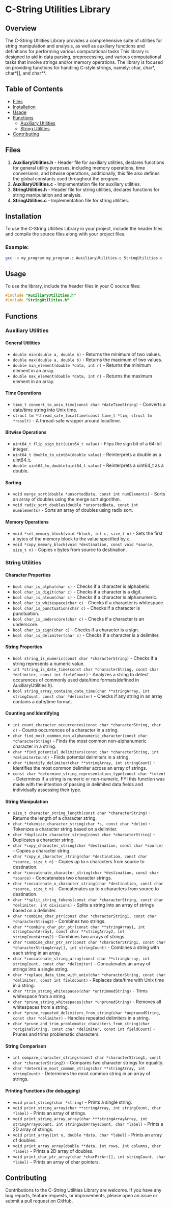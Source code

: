 # C-String Utilities Library

## Overview
The C-String Utilities Library provides a comprehensive suite of utilities for string manipulation and analysis, as well as auxiliary functions and definitions for performing various computational tasks 
This library is designed to aid in data parsing, preprocessing, and various computational tasks that involve strings and/or memory operations.
The library is focused on providing functions for handling C-style strings, namely: char, char*, char*[], and char**.


## Table of Contents
- [Files](#files)
- [Installation](#installation)
- [Usage](#usage)
- [Functions](#functions)
  - [Auxiliary Utilities](#auxiliary-utilities)
  - [String Utilities](#string-utilities)
- [Contributing](#contributing)




## Files

1. **AuxiliaryUtilities.h** - Header file for auxiliary utilities, declares functions for general utility purposes, including memory operations, time conversions, and bitwise operations, additionally, this file also defines the global constants used throughout the program.
2. **AuxiliaryUtilities.c** - Implementation file for auxiliary utilities.
3. **StringUtilities.h** - Header file for string utilities, declares functions for string manipulation and analysis.
4. **StringUtilities.c** - Implementation file for string utilities.

## Installation

To use the C-String Utilities Library in your project, include the header files and compile the source files along with your project files.

### Example:
```sh
gcc -o my_program my_program.c AuxiliaryUtilities.c StringUtilities.c -lpthread
```

## Usage
To use the library, include the header files in your C source files:
```c
#include "AuxiliaryUtilities.h"
#include "StringUtilities.h"
```

## Functions

### Auxiliary Utilities

#### General Utilities
- `double min(double a, double b)` - Returns the minimum of two values.
- `double max(double a, double b)` - Returns the maximum of two values.
- `double min_element(double *data, int n)` - Returns the minimum element in an array.
- `double max_element(double *data, int n)` - Returns the maximum element in an array.

#### Time Operations
- `time_t convert_to_unix_time(const char *dateTimeString)` - Converts a date/time string into Unix time.
- `struct tm *thread_safe_localtime(const time_t *tim, struct tm *result)` - A thread-safe wrapper around localtime.

#### Bitwise Operations
- `uint64_t flip_sign_bit(uint64_t value)` - Flips the sign bit of a 64-bit integer.
- `uint64_t double_to_uint64(double value)` - Reinterprets a double as a uint64_t.
- `double uint64_to_double(uint64_t value)` - Reinterprets a uint64_t as a double.

#### Sorting
- `void merge_sort(double *unsortedData, const int numElements)` - Sorts an array of doubles using the merge sort algorithm.
- `void radix_sort_doubles(double *unsortedData, const int numElements)` - Sorts an array of doubles using radix sort.

#### Memory Operations
- `void *set_memory_block(void *block, int c, size_t n)` - Sets the first `n` bytes of the memory block to the value specified by `c`.
- `void *copy_memory_block(void *destination, const void *source, size_t n)` - Copies `n` bytes from source to destination.

### String Utilities

#### Character Properties
- `bool char_is_alpha(char c)` - Checks if a character is alphabetic.
- `bool char_is_digit(char c)` - Checks if a character is a digit.
- `bool char_is_alnum(char c)` - Checks if a character is alphanumeric.
- `bool char_is_whitespace(char c)` - Checks if a character is whitespace.
- `bool char_is_punctuation(char c)` - Checks if a character is punctuation.
- `bool char_is_underscore(char c)` - Checks if a character is an underscore.
- `bool char_is_sign(char c)` - Checks if a character is a sign.
- `bool char_is_delimiter(char c)` - Checks if a character is a delimiter.

#### String Properties
- `bool string_is_numeric(const char *characterString)` - Checks if a string represents a numeric value.
- `int *string_is_date_time(const char *characterString, const char *delimiter, const int fieldCount)` - Analyzes a string to detect occurences of commonly used date/time formats(defined in AuxiliaryUtilities.h).
- `bool string_array_contains_date_time(char **stringArray, int stringCount, const char *delimiter)` - Checks if any string in an array contains a date/time format.

#### Counting and Identifying
- `int count_character_occurrences(const char *characterString, char c)` - Counts occurrences of a character in a string.
- `char find_most_common_non_alphanumeric_character(const char *characterString)` - Finds the most common non-alphanumeric character in a string.
- `char *find_potential_delimiters(const char *characterString, int *delimiterCount)` - Finds potential delimiters in a string.
- `char *identify_delimiter(char **stringArray, int stringCount)` - Identifies the most common delimiter across an array of strings.
- `const char *determine_string_representation_type(const char *token)` - Determines if a string is numeric or non-numeric, FYI this function was made with the intention of passing in delimited data fields and individually assessing their type.

#### String Manipulation
- `size_t character_string_length(const char *characterString)` - Returns the length of a character string.
- `char *tokenize_character_string(char *s, const char *delim)` - Tokenizes a character string based on a delimiter.
- `char *duplicate_character_string(const char *characterString)` - Duplicates a character string.
- `char *copy_character_string(char *destination, const char *source)` - Copies a character string.
- `char *copy_n_character_string(char *destination, const char *source, size_t n)` - Copies up to `n` characters from source to destination.
- `char *concatenate_character_string(char *destination, const char *source)` - Concatenates two character strings.
- `char *concatenate_n_character_string(char *destination, const char *source, size_t n)` - Concatenates up to `n` characters from source to destination.
- `char **split_string_tokens(const char *characterString, const char *delimiter, int divisions)` - Splits a string into an array of strings based on a delimiter.
- `char *combine_char_ptr(const char *characterString1, const char *characterString2)` - Combines two strings.
- `char **combine_char_ptr_ptr(const char **stringArray1, int stringCountArray1, const char **stringArray2, int stringCountArray2)` - Combines two arrays of strings.
- `char *combine_char_ptr_arr(const char *characterString1, const char *characterStringArray[], int stringCount)` - Combines a string with each string in an array.
- `char *concatenate_string_array(const char **stringArray, int stringCount, const char *delimiter)` - Concatenates an array of strings into a single string.
- `char *replace_date_time_with_unix(char *characterString, const char *delimiter, const int fieldCount)` - Replaces date/time with Unix time in a string.
- `char *trim_string_whitespaces(char *untrimmedString)` - Trims whitespace from a string.
- `char *prune_string_whitespaces(char *unprunedString)` - Removes all whitespaces from a string.
- `char *prune_repeated_delimiters_from_string(char *unprunedString, const char *delimiter)` - Handles repeated delimiters in a string.
- `char *prune_and_trim_problematic_characters_from_string(char *originalString, const char *delimiter, const int fieldCount)` - Prunes and trims problematic characters.

#### String Comparison
- `int compare_character_strings(const char *characterString1, const char *characterString2)` - Compares two character strings for equality.
- `char *determine_most_common_string(char **stringArray, int stringCount)` - Determines the most common string in an array of strings.

#### Printing Functions (for debugging)
- `void print_string(char *string)` - Prints a single string.
- `void print_string_array(char **stringArray, int stringCount, char *label)` - Prints an array of strings.
- `void print_string_array_array(char ***stringArrayArray, int stringArraysCount, int stringSubArraysCount, char *label)` - Prints a 2D array of strings.
- `void print_array(int n, double *data, char *label)` - Prints an array of doubles.
- `void print_array_array(double **data, int rows, int columns, char *label)` - Prints a 2D array of doubles.
- `void print_char_ptr_array(char *charPtrArr[], int stringCount, char *label)` - Prints an array of char pointers.

## Contributing
Contributions to the C-String Utilities Library are welcome. If you have any bug reports, feature requests, or improvements, please open an issue or submit a pull request on GitHub.


